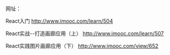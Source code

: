 网址：

React入门  http://www.imooc.com/learn/504

React实战--打造画廊应用（上）  http://www.imooc.com/learn/507

React实践图片画廊应用（下）  http://www.imooc.com/view/652  


